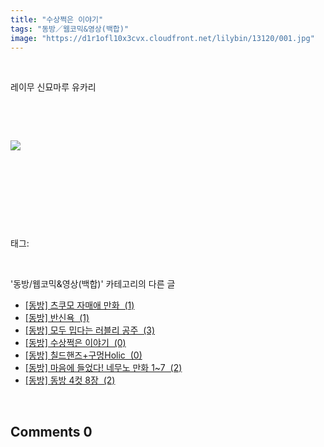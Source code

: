 ```yaml
---
title: "수상쩍은 이야기"
tags: "동방／웹코믹&영상(백합)"
image: "https://d1r1ofl10x3cvx.cloudfront.net/lilybin/13120/001.jpg"
---
```

<div class="article">
<div class="area_view">
<div style="TEXT-ALIGN: left">
<p> </p>
<p>레이무 신묘마루 유카리</p>
<p> </p><br/>
<p style="TEXT-ALIGN: left"><span class="imageblock" style="display: inline-block; width: 100%; height: auto; max-width: 100%;"><span data-lightbox="lightbox" data-url="https://t1.daumcdn.net/cfile/tistory/9952174C5A34083402?original"><img src="{{ site.imgserver7 }}/lilybin/13120/001.jpg"/></span></span></p>
<p style="TEXT-ALIGN: left"> </p>
<p style="TEXT-ALIGN: left"> </p>
<p style="TEXT-ALIGN: left"> </p></div>
</div></div><br/>
<div class="tagTrail">
<p>태그: </p>
<ul>
</ul>
</div><br/>
<div class="another">
<p>'동방/웹코믹&amp;영상(백합)' 카테고리의 다른 글</p>
<ul>
<li><a href="/lilybin_13201">
[동방] 츠쿠모 자매애 만화  (1)
</a></li>
<li><a href="/lilybin_13165">
[동방] 반신욕  (1)
</a></li>
<li><a href="/lilybin_13151">
[동방] 모두 밉다는 러블리 공주  (3)
</a></li>
<li><a href="/lilybin_13120">
[동방] 수상쩍은 이야기  (0)
</a></li>
<li><a href="/lilybin_13155">
[동방] 칠드핸즈+구멍Holic  (0)
</a></li>
<li><a href="/lilybin_13163">
[동방] 마음에 들었다! 네무노 만화 1~7  (2)
</a></li>
<li><a href="/lilybin_13136">
[동방] 동방 4컷 8장  (2)
</a></li>
</ul>
</div><br/>
<div class="comment">
<h2 class="bold">Comments <span id="commentCount13120">0</span></h2>
<div style="clear:both;">
<div id="entry13120Comment" style="display:block">
</div>
</div>
</div><br/>
<br/>
<p id="refer"></p>
<br/>

